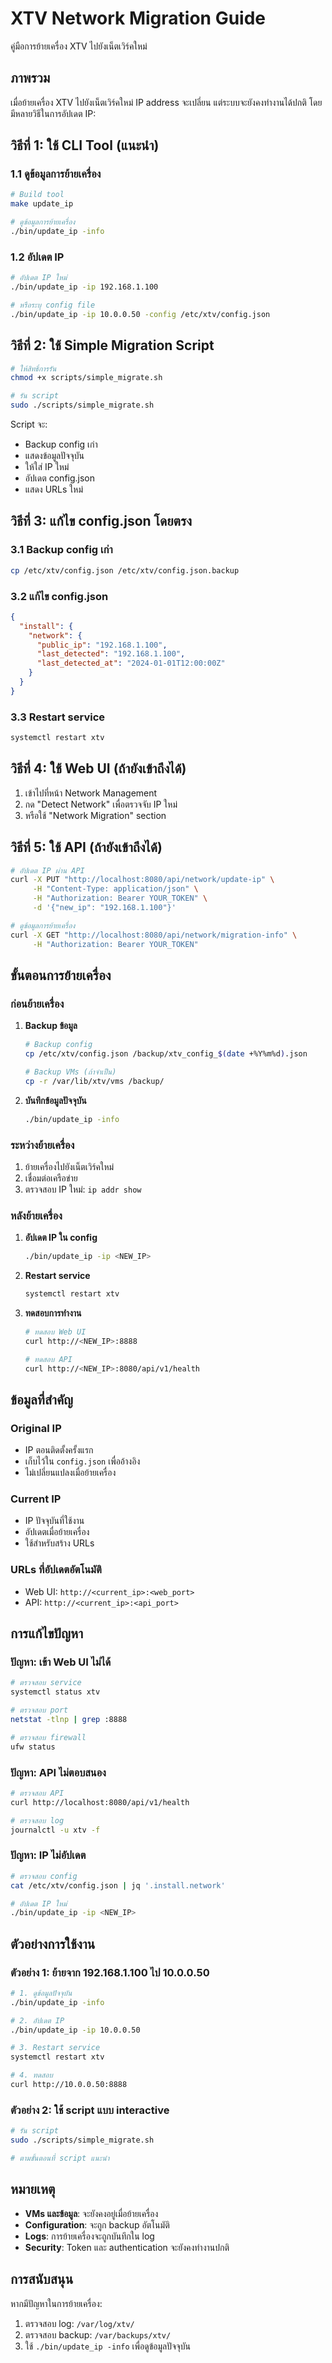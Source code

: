 # XTV Network Migration Guide

คู่มือการย้ายเครื่อง XTV ไปยังเน็ตเวิร์คใหม่

## ภาพรวม

เมื่อย้ายเครื่อง XTV ไปยังเน็ตเวิร์คใหม่ IP address จะเปลี่ยน แต่ระบบจะยังคงทำงานได้ปกติ โดยมีหลายวิธีในการอัปเดต IP:

## วิธีที่ 1: ใช้ CLI Tool (แนะนำ)

### 1.1 ดูข้อมูลการย้ายเครื่อง
```bash
# Build tool
make update_ip

# ดูข้อมูลการย้ายเครื่อง
./bin/update_ip -info
```

### 1.2 อัปเดต IP
```bash
# อัปเดต IP ใหม่
./bin/update_ip -ip 192.168.1.100

# หรือระบุ config file
./bin/update_ip -ip 10.0.0.50 -config /etc/xtv/config.json
```

## วิธีที่ 2: ใช้ Simple Migration Script

```bash
# ให้สิทธิ์การรัน
chmod +x scripts/simple_migrate.sh

# รัน script
sudo ./scripts/simple_migrate.sh
```

Script จะ:
- Backup config เก่า
- แสดงข้อมูลปัจจุบัน
- ให้ใส่ IP ใหม่
- อัปเดต config.json
- แสดง URLs ใหม่

## วิธีที่ 3: แก้ไข config.json โดยตรง

### 3.1 Backup config เก่า
```bash
cp /etc/xtv/config.json /etc/xtv/config.json.backup
```

### 3.2 แก้ไข config.json
```json
{
  "install": {
    "network": {
      "public_ip": "192.168.1.100",
      "last_detected": "192.168.1.100",
      "last_detected_at": "2024-01-01T12:00:00Z"
    }
  }
}
```

### 3.3 Restart service
```bash
systemctl restart xtv
```

## วิธีที่ 4: ใช้ Web UI (ถ้ายังเข้าถึงได้)

1. เข้าไปที่หน้า Network Management
2. กด "Detect Network" เพื่อตรวจจับ IP ใหม่
3. หรือใช้ "Network Migration" section

## วิธีที่ 5: ใช้ API (ถ้ายังเข้าถึงได้)

```bash
# อัปเดต IP ผ่าน API
curl -X PUT "http://localhost:8080/api/network/update-ip" \
     -H "Content-Type: application/json" \
     -H "Authorization: Bearer YOUR_TOKEN" \
     -d '{"new_ip": "192.168.1.100"}'

# ดูข้อมูลการย้ายเครื่อง
curl -X GET "http://localhost:8080/api/network/migration-info" \
     -H "Authorization: Bearer YOUR_TOKEN"
```

## ขั้นตอนการย้ายเครื่อง

### ก่อนย้ายเครื่อง
1. **Backup ข้อมูล**
   ```bash
   # Backup config
   cp /etc/xtv/config.json /backup/xtv_config_$(date +%Y%m%d).json
   
   # Backup VMs (ถ้าจำเป็น)
   cp -r /var/lib/xtv/vms /backup/
   ```

2. **บันทึกข้อมูลปัจจุบัน**
   ```bash
   ./bin/update_ip -info
   ```

### ระหว่างย้ายเครื่อง
1. ย้ายเครื่องไปยังเน็ตเวิร์คใหม่
2. เชื่อมต่อเครือข่าย
3. ตรวจสอบ IP ใหม่: `ip addr show`

### หลังย้ายเครื่อง
1. **อัปเดต IP ใน config**
   ```bash
   ./bin/update_ip -ip <NEW_IP>
   ```

2. **Restart service**
   ```bash
   systemctl restart xtv
   ```

3. **ทดสอบการทำงาน**
   ```bash
   # ทดสอบ Web UI
   curl http://<NEW_IP>:8888
   
   # ทดสอบ API
   curl http://<NEW_IP>:8080/api/v1/health
   ```

## ข้อมูลที่สำคัญ

### Original IP
- IP ตอนติดตั้งครั้งแรก
- เก็บไว้ใน `config.json` เพื่ออ้างอิง
- ไม่เปลี่ยนแปลงเมื่อย้ายเครื่อง

### Current IP
- IP ปัจจุบันที่ใช้งาน
- อัปเดตเมื่อย้ายเครื่อง
- ใช้สำหรับสร้าง URLs

### URLs ที่อัปเดตอัตโนมัติ
- Web UI: `http://<current_ip>:<web_port>`
- API: `http://<current_ip>:<api_port>`

## การแก้ไขปัญหา

### ปัญหา: เข้า Web UI ไม่ได้
```bash
# ตรวจสอบ service
systemctl status xtv

# ตรวจสอบ port
netstat -tlnp | grep :8888

# ตรวจสอบ firewall
ufw status
```

### ปัญหา: API ไม่ตอบสนอง
```bash
# ตรวจสอบ API
curl http://localhost:8080/api/v1/health

# ตรวจสอบ log
journalctl -u xtv -f
```

### ปัญหา: IP ไม่อัปเดต
```bash
# ตรวจสอบ config
cat /etc/xtv/config.json | jq '.install.network'

# อัปเดต IP ใหม่
./bin/update_ip -ip <NEW_IP>
```

## ตัวอย่างการใช้งาน

### ตัวอย่าง 1: ย้ายจาก 192.168.1.100 ไป 10.0.0.50

```bash
# 1. ดูข้อมูลปัจจุบัน
./bin/update_ip -info

# 2. อัปเดต IP
./bin/update_ip -ip 10.0.0.50

# 3. Restart service
systemctl restart xtv

# 4. ทดสอบ
curl http://10.0.0.50:8888
```

### ตัวอย่าง 2: ใช้ script แบบ interactive

```bash
# รัน script
sudo ./scripts/simple_migrate.sh

# ตามขั้นตอนที่ script แนะนำ
```

## หมายเหตุ

- **VMs และข้อมูล**: จะยังคงอยู่เมื่อย้ายเครื่อง
- **Configuration**: จะถูก backup อัตโนมัติ
- **Logs**: การย้ายเครื่องจะถูกบันทึกใน log
- **Security**: Token และ authentication จะยังคงทำงานปกติ

## การสนับสนุน

หากมีปัญหาในการย้ายเครื่อง:
1. ตรวจสอบ log: `/var/log/xtv/`
2. ตรวจสอบ backup: `/var/backups/xtv/`
3. ใช้ `./bin/update_ip -info` เพื่อดูข้อมูลปัจจุบัน
``` 
